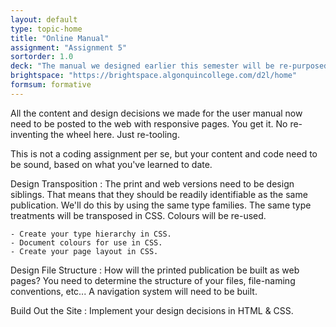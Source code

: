 ```yaml
---
layout: default
type: topic-home
title: "Online Manual"
assignment: "Assignment 5"
sortorder: 1.0
deck: "The manual we designed earlier this semester will be re-purposed for the web."
brightspace: "https://brightspace.algonquincollege.com/d2l/home"
formsum: formative
---
```

All the content and design decisions we made for the user manual now need to be posted to the web with responsive pages. You get it. No re-inventing the wheel here. Just re-tooling.

This is not a coding assignment per se, but your content and code need to be sound, based on what you've learned to date.

Design Transposition
: The print and web versions need to be design siblings. That means that they should be readily identifiable as the same publication. We'll do this by using the same type families. The same type treatments will be transposed in CSS. Colours will be re-used.

    - Create your type hierarchy in CSS.
    - Document colours for use in CSS.
    - Create your page layout in CSS.

Design File Structure
: How will the printed publication be built as web pages? You need to determine the structure of your files, file-naming conventions, etc... A navigation system will need to be built.

Build Out the Site
: Implement your design decisions in HTML & CSS.